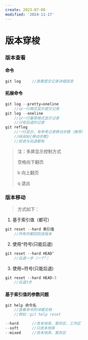```yaml
---
create: 2023-07-08
modified: '2024-11-17'
---
```


# 版本穿梭

### 版本查看

#### 命令

```c
git log		//查看提交记录详细信息
```

#### 拓展命令

```c
git log --pretty=oneline
    //以一行格式显示提交记录
git log --oneline
    //以一行最简格式显示记录
    //只有后退的记录
git reflog
    //一行显示，有参考记录移动步数（推荐）
    //HEAD@{移动步数}
    //前进与后退都有
```

> 注：多屏显示控制方式
>
> 空格向下翻页
>
> b 向上翻页
>
> q 退出





### 版本移动

> 方式如下：

1. 基于索引值（都可）

```c
git reset --hard 索引值
    //所有的都回到该版本
```

2. 使用^符号(只能后退)

```c
git reset --hard HEAD^
    //后退一步（一个^）
```

3. 使用~符号(只能后退)

```c
git reset --hard HEAD~3
    //后退3步
```



#### 基于索引值的参数问题

```c
git help 命令名
    //查看命令的详细文档
    //例如：git help reset
```

```c
--hard		//改本地库，暂存区，工作区
--soft		//只改本地库
--mixed		//改本地库，暂存区
```